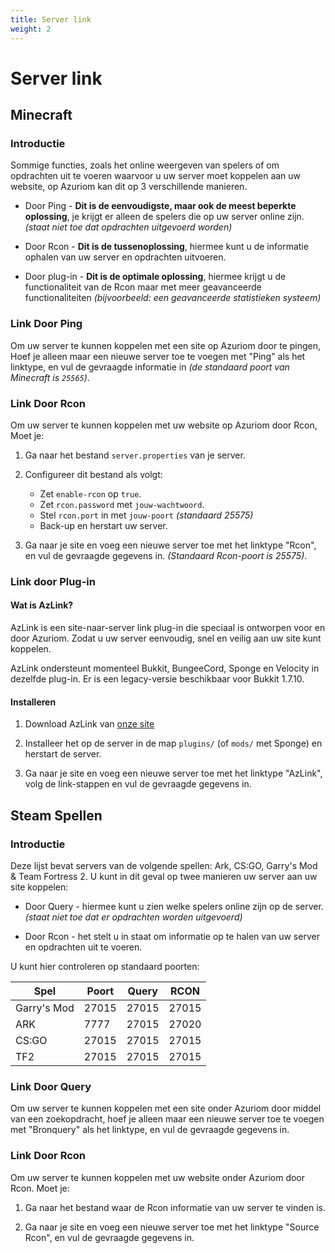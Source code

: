 ```yaml
---
title: Server link
weight: 2
---
```


# Server link

## Minecraft

### Introductie

Sommige functies, zoals het online weergeven van spelers of
om opdrachten uit te voeren waarvoor u uw server moet koppelen aan uw
website, op Azuriom kan dit op 3 verschillende manieren.

* Door Ping - **Dit is de eenvoudigste, maar ook de meest beperkte oplossing**, je krijgt er alleen
de spelers die op uw server online zijn. _(staat niet toe dat opdrachten uitgevoerd worden)_

* Door Rcon - **Dit is de tussenoplossing**, hiermee kunt u de informatie ophalen 
van uw server en opdrachten uitvoeren.

* Door plug-in - **Dit is de optimale oplossing**, hiermee krijgt u de functionaliteit van de Rcon
maar met meer geavanceerde functionaliteiten _(bijvoorbeeld: een geavanceerde statistieken systeem)_

### Link Door Ping

Om uw server te kunnen koppelen met een site op Azuriom door te pingen,
Hoef je alleen maar een nieuwe server toe te voegen met "Ping" als het linktype,
en vul de gevraagde informatie in _(de standaard poort van Minecraft is `25565`)_.

### Link Door Rcon

Om uw server te kunnen koppelen met uw website op Azuriom door Rcon,
Moet je:

1. Ga naar het bestand `server.properties` van je server.

1. Configureer dit bestand als volgt:
    * Zet `enable-rcon` op `true`.
    * Zet `rcon.password` met `jouw-wachtwoord`.
    * Stel `rcon.port` in met `jouw-poort` _(standaard 25575)_
    * Back-up en herstart uw server.
   
1. Ga naar je site en voeg een nieuwe server toe met het linktype "Rcon",
en vul de gevraagde gegevens in. _(Standaard Rcon-poort is 25575)_.

### Link door Plug-in

#### Wat is AzLink?

AzLink is een site-naar-server link plug-in die speciaal is ontworpen voor en door Azuriom.
Zodat u uw server eenvoudig, snel en veilig aan uw site kunt koppelen.

AzLink ondersteunt momenteel Bukkit, BungeeCord, Sponge en Velocity in dezelfde plug-in.
Er is een legacy-versie beschikbaar voor Bukkit 1.7.10.

#### Installeren

1. Download AzLink van [onze site](https://azuriom.com/azlink)

1. Installeer het op de server in de map `plugins/` (of `mods/` met Sponge)
en herstart de server.

1. Ga naar je site en voeg een nieuwe server toe met het linktype "AzLink",
volg de link-stappen en vul de gevraagde gegevens in.

## Steam Spellen

### Introductie

Deze lijst bevat servers van de volgende spellen: Ark, CS:GO, Garry's Mod & Team Fortress 2.
U kunt in dit geval op twee manieren uw server aan uw site koppelen:

* Door Query - hiermee kunt u zien welke spelers
online zijn op de server. _(staat niet toe dat er opdrachten worden uitgevoerd)_

* Door Rcon - het stelt u in staat om informatie op te halen
van uw server en opdrachten uit te voeren.

U kunt hier controleren op standaard poorten:

|    Spel     | Poort | Query | RCON  |
| ----------- | ----- | ----- | ----- |
| Garry's Mod | 27015 | 27015 | 27015 |
|     ARK     | 7777  | 27015 | 27020 |
|   CS:GO     | 27015 | 27015 | 27015 |
|    TF2      | 27015 | 27015 | 27015 |

### Link Door Query

Om uw server te kunnen koppelen met een site onder Azuriom door
middel van een zoekopdracht, hoef je alleen maar een nieuwe server toe te voegen
met "Bronquery" als het linktype, en vul de gevraagde gegevens in.

### Link Door Rcon

Om uw server te kunnen koppelen met uw website onder Azuriom door Rcon.
Moet je:

1. Ga naar het bestand waar de Rcon informatie van uw server te vinden is.
   
1. Ga naar je site en voeg een nieuwe server toe met het linktype "Source Rcon",
en vul de gevraagde gegevens in.